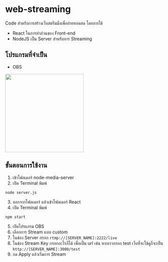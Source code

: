 # web-streaming
Code สำหรับการสร้างเว็บสตรีมมิ่งเพื่อถ่ายทอดสด โดยการใช้ 
- React ในการทำส่วนของ Front-end
- NodeJS เป็น Server สำหรับการ Streaming

## โปรแกรมที่จำเป็น
- OBS
<img src="https://upload.wikimedia.org/wikipedia/commons/1/14/Open_Broadcaster_Software_Logo.png" width="250" height="250">

## ขั้นตอนการใช้งาน
1. เข้าโฟลเดอร์ node-media-server
2. เปิด Terminal พิมพ์
```
node server.js
```
3. ออกจากโฟลเดอร์ แล้วเข้าโฟลเดอร์ React
4. เปิด Terminal พิมพ์ 
```
npm start
```
5. เปิดโปรแกรม OBS
6. เลือกการ Stream แบบ custom
7. ในช่อง Server กรอก ```rtmp://[SERVER_NAME]:2222/live```
8. ในช่อง Stream Key กรอกอะไรก็ได้ เพื่อเป็น url เช่น หากเรากรอก test เว็บที่จะใช้ดูก็จะเป็น ```http://[SERVER_NAME]:3000/test```
9. กด Apply แล้วเริ่มการ Stream
